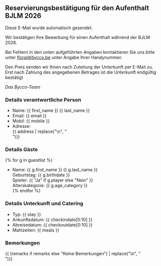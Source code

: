 ## Reservierungsbestätigung für den Aufenthalt BJLM 2026

Diese E-Mail wurde automatisch gesendet.

Wir bestätigen Ihre Bewerbung für einen Aufenthalt während der BJLM 2026.

Bei Fehlern in den unten aufgeführten Angaben kontaktieren Sie uns bitte unter <floral@bycco.be> unter Angabe Ihrer Handynummer.

Den Preis senden wir Ihnen nach Zuteilung der Unterkunft per E-Mail zu. Erst nach Zahlung des angegebenen Betrages ist die Unterkunft endgültig bestätigt

_Das Bycco-Team_

### Details verantwortliche Person

- Name: {{ first_name }} {{ last_name }}
- Email: {{ email }}
- Mobil: {{ mobile }}
- Adresse: <br>{{ address | replace("\n", "<br>")}}

### Details Gäste

{% for g in guestlist %}

- Name: {{ g.first_name }} {{ g.last_name }} <br>
    Geburtstag: {{ g.birthdate }} <br>
    Spieler: {{ "Ja" if g.player else "Nein" }} <br>
    Alterskategorie: {{ g.age_category }} <br>
{% endfor %}

### Details Unterkunft und Catering

- Typ: {{ stay }}
- Ankunftsdatum: {{ checkindate[0:10] }}
- Abreisedatum: {{ checkoutdate[0:10] }}
- Mahlzeiten: {{ meals }}

### Bemerkungen

{{ (remarks if remarks else "Keine Bemerkungen") | replace("\n", "<br>")}}
